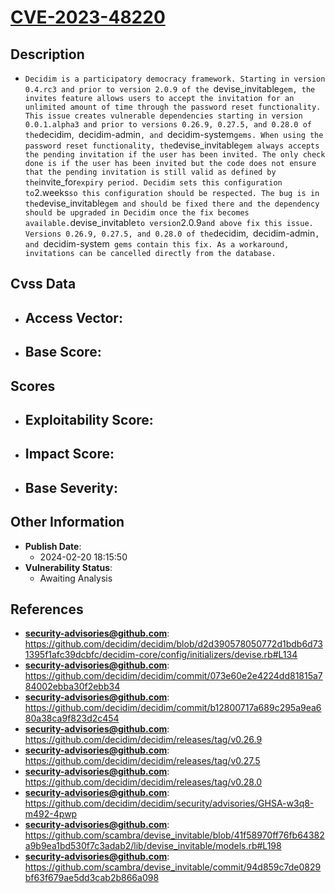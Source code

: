 
# [CVE-2023-48220](https://cve.mitre.org/cgi-bin/cvename.cgi?name=CVE-2023-48220)

## Description

- `Decidim is a participatory democracy framework. Starting in version 0.4.rc3 and prior to version 2.0.9 of the `devise_invitable` gem, the invites feature allows users to accept the invitation for an unlimited amount of time through the password reset functionality. This issue creates vulnerable dependencies starting in version 0.0.1.alpha3 and prior to versions 0.26.9, 0.27.5, and 0.28.0 of the `decidim,` `decidim-admin`, and `decidim-system` gems. When using the password reset functionality, the `devise_invitable` gem always accepts the pending invitation if the user has been invited. The only check done is if the user has been invited but the code does not ensure that the pending invitation is still valid as defined by the `invite_for` expiry period. Decidim sets this configuration to `2.weeks` so this configuration should be respected. The bug is in the `devise_invitable` gem and should be fixed there and the dependency should be upgraded in Decidim once the fix becomes available. `devise_invitable` to version `2.0.9` and above fix this issue. Versions 0.26.9, 0.27.5, and 0.28.0 of the `decidim,` `decidim-admin`, and `decidim-system` gems contain this fix. As a workaround, invitations can be cancelled directly from the database.`

## Cvss Data

- **Access Vector**:
  - 
- **Base Score**:
  - 

## Scores

- **Exploitability Score**:
  - 
- **Impact Score**:
  - 
- **Base Severity**:
  - 

## Other Information

- **Publish Date**:
  - 2024-02-20 18:15:50
- **Vulnerability Status**:
  - Awaiting Analysis

## References

- **security-advisories@github.com**: https://github.com/decidim/decidim/blob/d2d390578050772d1bdb6d731395f1afc39dcbfc/decidim-core/config/initializers/devise.rb#L134
- **security-advisories@github.com**: https://github.com/decidim/decidim/commit/073e60e2e4224dd81815a784002ebba30f2ebb34
- **security-advisories@github.com**: https://github.com/decidim/decidim/commit/b12800717a689c295a9ea680a38ca9f823d2c454
- **security-advisories@github.com**: https://github.com/decidim/decidim/releases/tag/v0.26.9
- **security-advisories@github.com**: https://github.com/decidim/decidim/releases/tag/v0.27.5
- **security-advisories@github.com**: https://github.com/decidim/decidim/releases/tag/v0.28.0
- **security-advisories@github.com**: https://github.com/decidim/decidim/security/advisories/GHSA-w3q8-m492-4pwp
- **security-advisories@github.com**: https://github.com/scambra/devise_invitable/blob/41f58970ff76fb64382a9b9ea1bd530f7c3adab2/lib/devise_invitable/models.rb#L198
- **security-advisories@github.com**: https://github.com/scambra/devise_invitable/commit/94d859c7de0829bf63f679ae5dd3cab2b866a098
